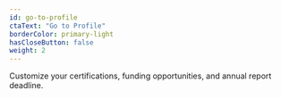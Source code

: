 ```yaml
---
id: go-to-profile
ctaText: "Go to Profile"
borderColor: primary-light
hasCloseButton: false
weight: 2
---
```


Customize your certifications, funding opportunities, and annual report deadline.
